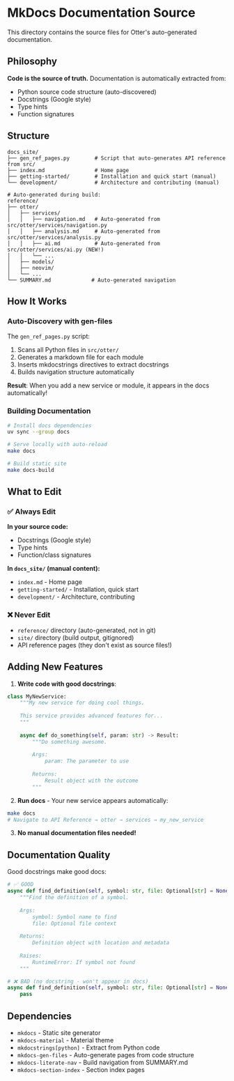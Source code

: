 # MkDocs Documentation Source

This directory contains the source files for Otter's auto-generated documentation.

## Philosophy

**Code is the source of truth.** Documentation is automatically extracted from:
- Python source code structure (auto-discovered)
- Docstrings (Google style)
- Type hints
- Function signatures

## Structure

```
docs_site/
├── gen_ref_pages.py        # Script that auto-generates API reference from src/
├── index.md                # Home page
├── getting-started/        # Installation and quick start (manual)
└── development/            # Architecture and contributing (manual)

# Auto-generated during build:
reference/
├── otter/
│   ├── services/
│   │   ├── navigation.md   # Auto-generated from src/otter/services/navigation.py
│   │   ├── analysis.md     # Auto-generated from src/otter/services/analysis.py
│   │   ├── ai.md           # Auto-generated from src/otter/services/ai.py (NEW!)
│   │   └── ...
│   ├── models/
│   ├── neovim/
│   └── ...
└── SUMMARY.md             # Auto-generated navigation
```

## How It Works

### Auto-Discovery with gen-files

The `gen_ref_pages.py` script:
1. Scans all Python files in `src/otter/`
2. Generates a markdown file for each module
3. Inserts mkdocstrings directives to extract docstrings
4. Builds navigation structure automatically

**Result**: When you add a new service or module, it appears in the docs automatically!

### Building Documentation

```bash
# Install docs dependencies
uv sync --group docs

# Serve locally with auto-reload
make docs

# Build static site
make docs-build
```

## What to Edit

### ✅ Always Edit

**In your source code:**
- Docstrings (Google style)
- Type hints
- Function/class signatures

**In `docs_site/` (manual content):**
- `index.md` - Home page
- `getting-started/` - Installation, quick start
- `development/` - Architecture, contributing

### ❌ Never Edit

- `reference/` directory (auto-generated, not in git)
- `site/` directory (build output, gitignored)
- API reference pages (they don't exist as source files!)

## Adding New Features

1. **Write code with good docstrings**:
```python
class MyNewService:
    """My new service for doing cool things.
    
    This service provides advanced features for...
    """
    
    async def do_something(self, param: str) -> Result:
        """Do something awesome.
        
        Args:
            param: The parameter to use
            
        Returns:
            Result object with the outcome
        """
```

2. **Run docs** - Your new service appears automatically:
```bash
make docs
# Navigate to API Reference → otter → services → my_new_service
```

3. **No manual documentation files needed!**

## Documentation Quality

Good docstrings make good docs:

```python
# ✅ GOOD
async def find_definition(self, symbol: str, file: Optional[str] = None) -> Definition:
    """Find the definition of a symbol.
    
    Args:
        symbol: Symbol name to find
        file: Optional file context
        
    Returns:
        Definition object with location and metadata
        
    Raises:
        RuntimeError: If symbol not found
    """

# ❌ BAD (no docstring - won't appear in docs)
async def find_definition(self, symbol: str, file: Optional[str] = None) -> Definition:
    pass
```

## Dependencies

- `mkdocs` - Static site generator
- `mkdocs-material` - Material theme
- `mkdocstrings[python]` - Extract from Python code
- `mkdocs-gen-files` - Auto-generate pages from code structure
- `mkdocs-literate-nav` - Build navigation from SUMMARY.md
- `mkdocs-section-index` - Section index pages
